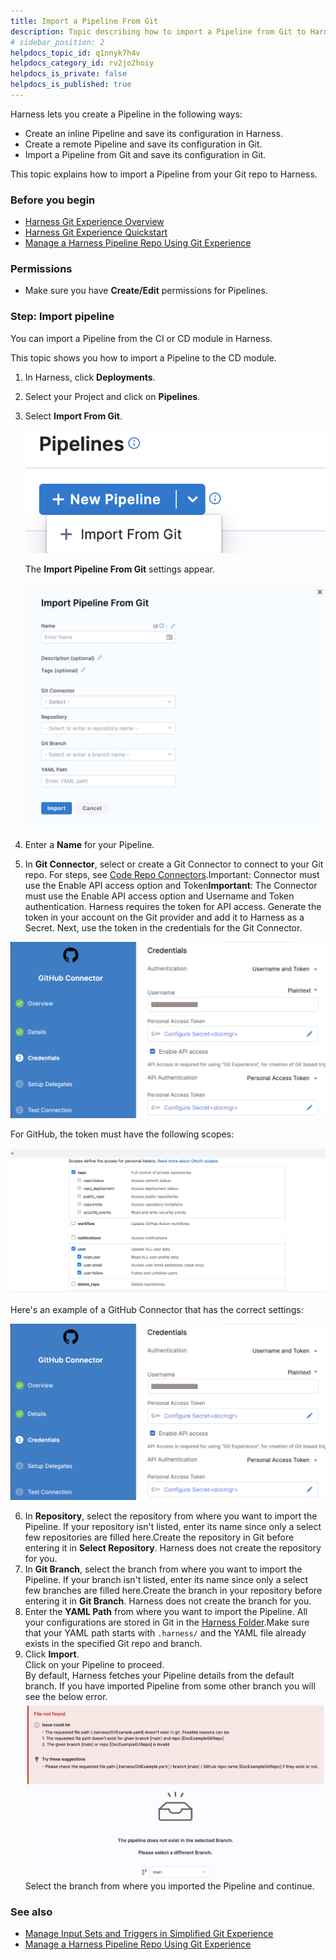 ```yaml
---
title: Import a Pipeline From Git
description: Topic describing how to import a Pipeline from Git to Harness.
# sidebar_position: 2
helpdocs_topic_id: q1nnyk7h4v
helpdocs_category_id: rv2jo2hoiy
helpdocs_is_private: false
helpdocs_is_published: true
---
```


Harness lets you create a Pipeline in the following ways:

* Create an inline Pipeline and save its configuration in Harness.
* Create a remote Pipeline and save its configuration in Git.
* Import a Pipeline from Git and save its configuration in Git.

This topic explains how to import a Pipeline from your Git repo to Harness.

### Before you begin

* [Harness Git Experience Overview](git-experience-overview.md)
* [Harness Git Experience Quickstart​](configure-git-experience-for-harness-entities.md)
* [Manage a Harness Pipeline Repo Using Git Experience](manage-a-harness-pipeline-repo-using-git-experience.md)

### Permissions

* Make sure you have **Create/Edit** permissions for Pipelines.

### Step: Import pipeline

You can import a Pipeline from the CI or CD module in Harness.

This topic shows you how to import a Pipeline to the CD module.

1. In Harness, click **Deployments**.
2. Select your Project and click on **Pipelines**.
3. Select **Import From Git**.
   
   ![](./static/import-a-pipeline-29.png)
   
   The **Import Pipeline From Git** settings appear.

   ![](./static/import-a-pipeline-30.png)

4. Enter a **Name** for your Pipeline.
5. In **Git Connector**, select or create a Git Connector to connect to your Git repo. For steps, see [Code Repo Connectors](https://docs.harness.io/category/code-repo-connectors).Important: Connector must use the Enable API access option and Token**Important**: The Connector must use the Enable API access option and Username and Token authentication. Harness requires the token for API access. Generate the token in your account on the Git provider and add it to Harness as a Secret. Next, use the token in the credentials for the Git Connector.​  

![](./static/import-a-pipeline-31.png)  

For GitHub, the token must have the following scopes:  

![](./static/import-a-pipeline-32.png)

Here's an example of a GitHub Connector that has the correct settings:

​![](./static/import-a-pipeline-33.png)

6. In **Repository**, select the repository from where you want to import the Pipeline. If your repository isn't listed, enter its name since only a select few repositories are filled here.Create the repository in Git before entering it in **Select Repository**. Harness does not create the repository for you.
7. In **Git Branch**, select the branch from where you want to import the Pipeline. If your branch isn't listed, enter its name since only a select few branches are filled here.Create the branch in your repository before entering it in **Git Branch**. Harness does not create the branch for you.
8. Enter the **YAML Path** from where you want to import the Pipeline. All your configurations are stored in Git in the [Harness Folder](harness-git-experience-overview.md#harness-folder).Make sure that your YAML path starts with `.harness/` and the YAML file already exists in the specified Git repo and branch.
9. Click **Import**.  
Click on your Pipeline to proceed.  
By default, Harness fetches your Pipeline details from the default branch. If you have imported Pipeline from some other branch you will see the below error.![](./static/import-a-pipeline-34.png)
Select the branch from where you imported the Pipeline and continue.

### See also

* [Manage Input Sets and Triggers in Simplified Git Experience​](manage-input-sets-in-simplified-git-experience.md)
* [Manage a Harness Pipeline Repo Using Git Experience](manage-a-harness-pipeline-repo-using-git-experience.md)

